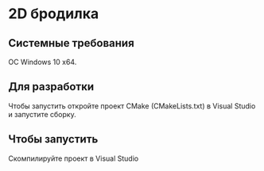 # 2D бродилка
## Системные требования
OC Windows 10 x64.
## Для разработки
Чтобы запустить откройте проект CMake (CMakeLists.txt) в Visual Studio и запустите сборку.
## Чтобы запустить  
Скомпилируйте проект в Visual Studio
